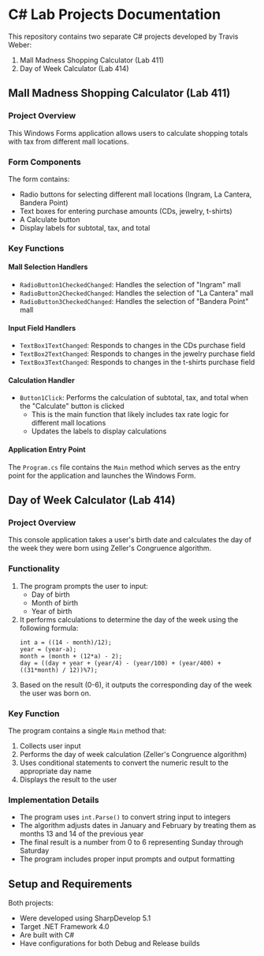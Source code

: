 # C# Lab Projects Documentation

This repository contains two separate C# projects developed by Travis Weber:

1. Mall Madness Shopping Calculator (Lab 411)
2. Day of Week Calculator (Lab 414)

## Mall Madness Shopping Calculator (Lab 411)

### Project Overview
This Windows Forms application allows users to calculate shopping totals with tax from different mall locations.

### Form Components
The form contains:
- Radio buttons for selecting different mall locations (Ingram, La Cantera, Bandera Point)
- Text boxes for entering purchase amounts (CDs, jewelry, t-shirts)
- A Calculate button
- Display labels for subtotal, tax, and total

### Key Functions

#### Mall Selection Handlers
- `RadioButton1CheckedChanged`: Handles the selection of "Ingram" mall
- `RadioButton2CheckedChanged`: Handles the selection of "La Cantera" mall
- `RadioButton3CheckedChanged`: Handles the selection of "Bandera Point" mall

#### Input Field Handlers
- `TextBox1TextChanged`: Responds to changes in the CDs purchase field
- `TextBox2TextChanged`: Responds to changes in the jewelry purchase field
- `TextBox3TextChanged`: Responds to changes in the t-shirts purchase field

#### Calculation Handler
- `Button1Click`: Performs the calculation of subtotal, tax, and total when the "Calculate" button is clicked
  - This is the main function that likely includes tax rate logic for different mall locations
  - Updates the labels to display calculations

#### Application Entry Point
The `Program.cs` file contains the `Main` method which serves as the entry point for the application and launches the Windows Form.

## Day of Week Calculator (Lab 414)

### Project Overview
This console application takes a user's birth date and calculates the day of the week they were born using Zeller's Congruence algorithm.

### Functionality
1. The program prompts the user to input:
   - Day of birth
   - Month of birth
   - Year of birth
2. It performs calculations to determine the day of the week using the following formula:
   ```
   int a = ((14 - month)/12);
   year = (year-a);
   month = (month + (12*a) - 2);
   day = ((day + year + (year/4) - (year/100) + (year/400) + ((31*month) / 12))%7);
   ```
3. Based on the result (0-6), it outputs the corresponding day of the week the user was born on.

### Key Function
The program contains a single `Main` method that:
1. Collects user input
2. Performs the day of week calculation (Zeller's Congruence algorithm)
3. Uses conditional statements to convert the numeric result to the appropriate day name
4. Displays the result to the user

### Implementation Details
- The program uses `int.Parse()` to convert string input to integers
- The algorithm adjusts dates in January and February by treating them as months 13 and 14 of the previous year
- The final result is a number from 0 to 6 representing Sunday through Saturday
- The program includes proper input prompts and output formatting

## Setup and Requirements
Both projects:
- Were developed using SharpDevelop 5.1
- Target .NET Framework 4.0
- Are built with C# 
- Have configurations for both Debug and Release builds
